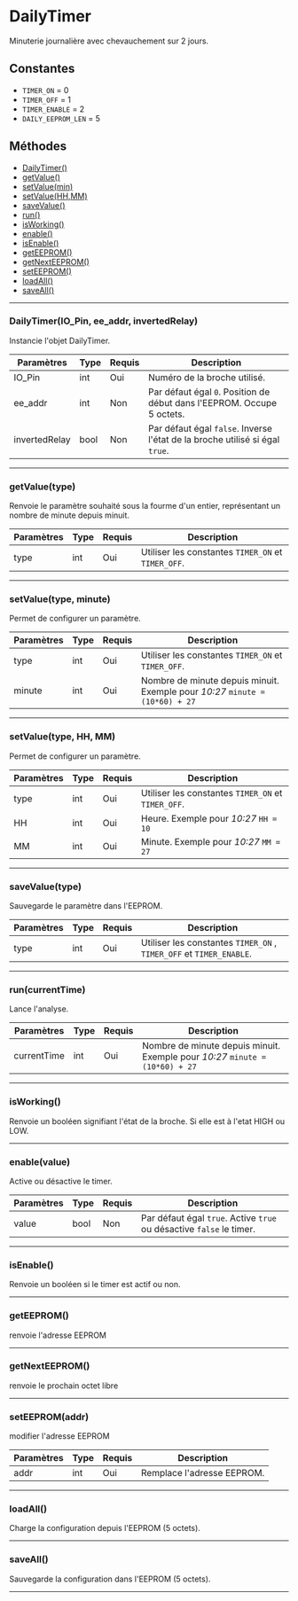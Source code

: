 # DailyTimer
Minuterie journalière avec chevauchement sur 2 jours.

## Constantes
 * `TIMER_ON` = 0
 * `TIMER_OFF` = 1
 * `TIMER_ENABLE` = 2
 * `DAILY_EEPROM_LEN`  = 5

## Méthodes
* [DailyTimer()](https://github.com/artnod78/Terrarium/blob/master/libraries/DailyTimer/README.md#dailytimerio_pin-ee_addr-invertedrelay)
* [getValue()](https://github.com/artnod78/Terrarium/blob/master/libraries/DailyTimer/README.md#getvaluetype)
* [setValue(min)](https://github.com/artnod78/Terrarium/blob/master/libraries/DailyTimer/README.md#setvaluetype-minute)
* [setValue(HH,MM)](https://github.com/artnod78/Terrarium/blob/master/libraries/DailyTimer/README.md#setvaluetype-hh-mm)
* [saveValue()](https://github.com/artnod78/Terrarium/blob/master/libraries/DailyTimer/README.md#savevaluetype)
* [run()](https://github.com/artnod78/Terrarium/blob/master/libraries/DailyTimer/README.md#runcurrenttime)
* [isWorking()](https://github.com/artnod78/Terrarium/blob/master/libraries/DailyTimer/README.md#isworking)
* [enable()](https://github.com/artnod78/Terrarium/blob/master/libraries/DailyTimer/README.mdr#enablevalue)
* [isEnable()](https://github.com/artnod78/Terrarium/blob/master/libraries/DailyTimer/README.md#isenable)
* [getEEPROM()](https://github.com/artnod78/Terrarium/blob/master/libraries/DailyTimer/README.md#geteeprom)
* [getNextEEPROM()](https://github.com/artnod78/Terrarium/blob/master/libraries/DailyTimer/README.md#getnexteeprom)
* [setEEPROM()](https://github.com/artnod78/Terrarium/blob/master/libraries/DailyTimer/README.md#seteepromaddr)
* [loadAll()](https://github.com/artnod78/Terrarium/blob/master/libraries/DailyTimer/README.md#loadall)
* [saveAll()](https://github.com/artnod78/Terrarium/blob/master/libraries/DailyTimer/README.md#saveall)

-------------

### DailyTimer(IO_Pin, ee_addr, invertedRelay)
 Instancie l'objet DailyTimer.
 
Paramètres	  | Type | Requis | Description
------------- | ---- | ------ | -----------
IO_Pin		  | int  | Oui	  | Numéro de la broche utilisé.
ee_addr	      | int  | Non	  | Par défaut égal `0`. Position de début dans l'EEPROM. Occupe 5 octets.
invertedRelay | bool | Non	  | Par défaut égal `false`. Inverse l'état de la broche utilisé si égal `true`.


-------------

### getValue(type)
Renvoie le paramètre souhaité sous la fourme d'un entier, représentant un nombre de minute depuis minuit.

Paramètres | Type | Requis | Description
---------- | ---- | ------ | -----------
type	   | int  | Oui	   | Utiliser les constantes `TIMER_ON` et `TIMER_OFF`.


-------------

### setValue(type, minute)
Permet de configurer un paramètre.

Paramètres | Type | Requis | Description
---------- | ---- | ------ | -----------
type	   | int  | Oui	   | Utiliser les constantes `TIMER_ON` et `TIMER_OFF`.
minute	   | int  | Oui	   | Nombre de minute depuis minuit. Exemple pour *10:27* `minute = (10*60) + 27`


-------------

### setValue(type, HH, MM)
Permet de configurer un paramètre.

Paramètres | Type | Requis | Description
---------- | ---- | ------ | -----------
type	   | int  | Oui	   | Utiliser les constantes `TIMER_ON` et `TIMER_OFF`.
HH	   	   | int  | Oui	   | Heure. Exemple pour *10:27* `HH = 10`
MM	       | int  | Oui	   | Minute. Exemple pour *10:27* `MM = 27`


-------------

### saveValue(type)
Sauvegarde le paramètre dans l'EEPROM.

Paramètres | Type | Requis | Description
---------- | ---- | ------ | -----------
type	   | int  | Oui	   | Utiliser les constantes `TIMER_ON` , `TIMER_OFF` et `TIMER_ENABLE`.


-------------

### run(currentTime)
Lance l'analyse.

Paramètres	  | Type | Requis | Description
------------- | ---- | ------ | -----------
currentTime	  | int  | Oui	  | Nombre de minute depuis minuit. Exemple pour *10:27* `minute = (10*60) + 27`


-------------

### isWorking()
Renvoie un booléen signifiant l'état de la broche. Si elle est à l'etat HIGH ou LOW.


-------------

### enable(value)
Active ou désactive le timer.

Paramètres	  | Type | Requis | Description
------------- | ---- | ------ | -----------
value		  | bool | Non	  | Par défaut égal `true`. Active `true` ou désactive `false` le timer.


-------------

### isEnable()
Renvoie un booléen si le timer est actif ou non.


-------------

### getEEPROM()
renvoie l'adresse EEPROM


-------------

### getNextEEPROM()
renvoie le prochain octet libre


-------------

### setEEPROM(addr)
modifier l'adresse EEPROM

Paramètres	  | Type | Requis | Description
------------- | ---- | ------ | -----------
addr		  | int  | Oui	  | Remplace l'adresse EEPROM.


-------------

### loadAll()
Charge la configuration depuis l'EEPROM (5 octets).


-------------

### saveAll()
Sauvegarde la configuration dans l'EEPROM (5 octets).


-------------
